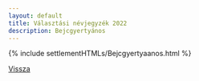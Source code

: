 ```yaml
---
layout: default
title: Választási névjegyzék 2022
description: Bejcgyertyános
---
```


{% include settlementHTMLs/Bejcgyertyaanos.html %}

[Vissza](./)